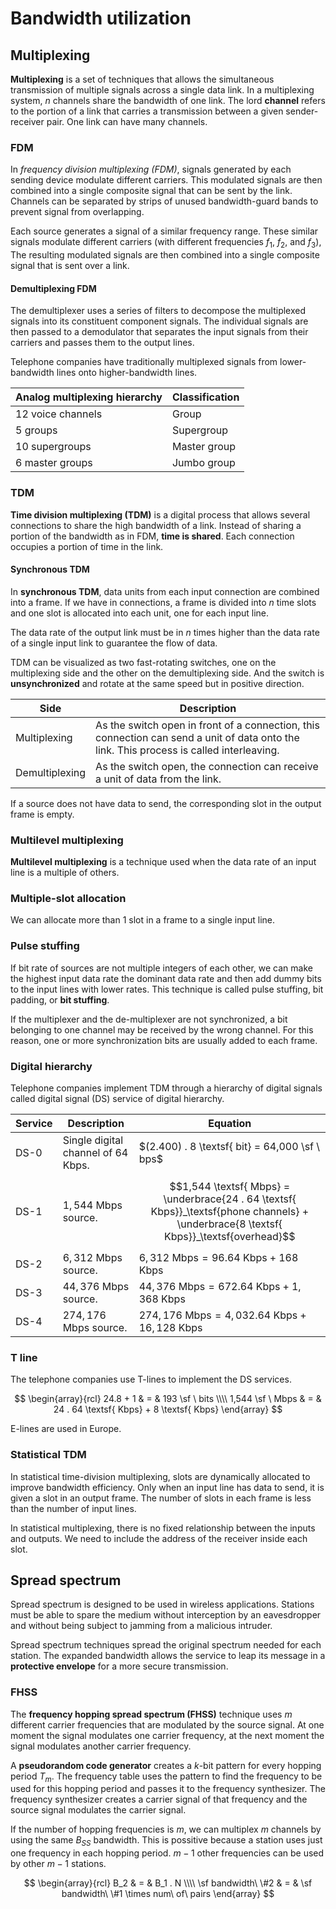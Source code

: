 # Bandwidth utilization

## Multiplexing

**Multiplexing** is a set of techniques that allows the simultaneous
transmission of multiple signals across a single data link. In a multiplexing
system, $n$ channels share the bandwidth of one link. The lord **channel**
refers to the portion of a link that carries a transmission between a given
sender-receiver pair. One link can have many channels.

### FDM

In *frequency division multiplexing (FDM)*, signals generated by each sending
device modulate different carriers. This modulated signals are then combined
into a single composite signal that can be sent by the link. Channels can be
separated by strips of unused bandwidth-guard bands to prevent signal from
overlapping.

Each source generates a signal of a similar frequency range. These similar
signals modulate different carriers (with different frequencies $f_1$, $f_2$,
and $f_3$), The resulting modulated signals are then combined into a single
composite signal that is sent over a link.

#### Demultiplexing FDM

The demultiplexer uses a series of filters to decompose the multiplexed signals
into its constituent component signals. The individual signals are then passed
to a demodulator that separates the input signals from their carriers and passes
them to the output lines.

Telephone companies have traditionally multiplexed signals from lower-bandwidth
lines onto higher-bandwidth lines.

| Analog multiplexing hierarchy | Classification |
| --- | --- |
| 12 voice channels | Group |
| 5 groups | Supergroup |
| 10 supergroups | Master group |
| 6 master groups | Jumbo group |

### TDM

**Time division multiplexing (TDM)** is a digital process that allows several
connections to share the high bandwidth of a link. Instead of sharing a portion
of the bandwidth as in FDM, **time is shared**. Each connection occupies a
portion of time in the link.

#### Synchronous TDM

In **synchronous TDM**, data units from each input connection are combined into
a frame. If we have in connections, a frame is divided into $n$ time slots and
one slot is allocated into each unit, one for each input line.

The data rate of the output link must be in $n$ times higher than the data rate
of a single input link to guarantee the flow of data.

TDM can be visualized as two fast-rotating switches, one on the multiplexing
side and the other on the demultiplexing side. And the switch is
**unsynchronized** and rotate at the same speed but in positive direction.

| Side | Description |
| --- | --- |
| Multiplexing | As the switch open in front of a connection, this connection can send a unit of data onto the link. This process is called interleaving. |
| Demultiplexing | As the switch open, the connection can receive a unit of data from the link. |

If a source does not have data to send, the corresponding slot in the output
frame is empty.

### Multilevel multiplexing

**Multilevel multiplexing** is a technique used when the data rate of an input
line is a multiple of others.

### Multiple-slot allocation

We can allocate more than 1 slot in a frame to a single input line.

### Pulse stuffing

If bit rate of sources are not multiple integers of each other, we can make the
highest input data rate the dominant data rate and then add dummy bits to the
input lines with lower rates. This technique is called pulse stuffing, bit
padding, or **bit stuffing**.

If the multiplexer and the de-multiplexer are not synchronized, a bit belonging
to one channel may be received by the wrong channel. For this reason, one or
more synchronization bits are usually added to each frame.

### Digital hierarchy

Telephone companies implement TDM through a hierarchy of digital signals called
digital signal (DS) service of digital hierarchy.

| Service | Description | Equation |
| --- | --- | --- |
| DS-0 | Single digital channel of $64$ Kbps. | $(2.400) . 8 \textsf{ bit} = 64,000 \sf \ bps$ |
| DS-1 | $1,544$ Mbps source. | $$1,544 \textsf{ Mbps} = \underbrace{24 . 64 \textsf{ Kbps}}_\textsf{phone channels} + \underbrace{8 \textsf{ Kbps}}_\textsf{overhead}$$ |
| DS-2 | $6,312$ Mbps source. | $6,312 \textsf{ Mbps} = 96 . 64 \textsf{ Kbps} + 168 \textsf{ Kbps}$ |
| DS-3 | $44,376$ Mbps source. | $44,376 \textsf{ Mbps} = 672 . 64 \textsf{ Kbps} + 1,368 \textsf{ Kbps}$ |
| DS-4 | $274,176$ Mbps source. | $274,176 \textsf{ Mbps} = 4,032 . 64 \textsf{ Kbps} + 16,128 \textsf{ Kbps}$ |

### T line

The telephone companies use T-lines to implement the DS services.

$$
\begin{array}{rcl}
  24.8 + 1 & = & 193 \sf \ bits \\\\
  1,544 \sf \ Mbps & = & 24 . 64 \textsf{ Kbps} + 8 \textsf{ Kbps}
\end{array}
$$

E-lines are used in Europe.

### Statistical TDM

In statistical time-division multiplexing, slots are dynamically allocated to
improve bandwidth efficiency. Only when an input line has data to send, it is
given a slot in an output frame. The number of slots in each frame is less than
the number of input lines.

In statistical multiplexing, there is no fixed relationship between the inputs
and outputs. We need to include the address of the receiver inside each slot.

## Spread spectrum

Spread spectrum is designed to be used in wireless applications. Stations must
be able to spare the medium without interception by an eavesdropper and without
being subject to jamming from a malicious intruder.

Spread spectrum techniques spread the original spectrum needed for each station.
The expanded bandwidth allows the service to leap its message in a **protective
envelope** for a more secure transmission.

### FHSS

The **frequency hopping spread spectrum (FHSS)** technique uses $m$ different
carrier frequencies that are modulated by the source signal. At one moment the
signal modulates one carrier frequency, at the next moment the signal modulates
another carrier frequency.

A **pseudorandom code generator** creates a $k$-bit pattern for every hopping
period $T_m$. The frequency table uses the pattern to find the frequency to be
used for this hopping period and passes it to the frequency synthesizer. The
frequency synthesizer creates a carrier signal of that frequency and the source
signal modulates the carrier signal.

If the number of hopping frequencies is $m$, we can multiplex $m$ channels by
using the same $B_{SS}$ bandwidth. This is possitive because a station uses just
one frequency in each hopping period. $m-1$ other frequencies can be used by
other $m-1$ stations.

$$
\begin{array}{rcl}
  B_2 & = & B_1 . N \\\\
  \sf bandwidth\ \#2 & = & \sf bandwidth\ \#1 \times num\ of\ pairs
\end{array}
$$
